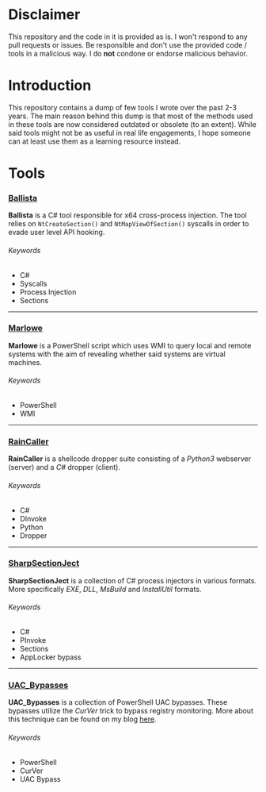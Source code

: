 # Disclaimer
This repository and the code in it is provided as is. I won't respond to any pull requests or issues. Be responsible and don't use the provided code / tools in a malicious way. I do **not** condone or endorse malicious behavior.

# Introduction
This repository contains a dump of few tools I wrote over the past 2-3 years. The main reason behind this dump is that most of the methods used in these tools are now considered outdated or obsolete (to an extent). While said tools might not be as useful in real life engagements, I hope someone can at least use them as a learning resource instead.

# Tools

### [Ballista](Ballista/)
**Ballista** is a C# tool responsible for x64 cross-process injection. The tool relies on `NtCreateSection()` and `NtMapViewOfSection()` syscalls in order to evade user level API hooking.

###### Keywords
- C#
- Syscalls
- Process Injection
- Sections

***

### [Marlowe](Marlowe/)
**Marlowe** is a PowerShell script which uses WMI to query local and remote systems with the aim of revealing whether said systems are virtual machines. 

###### Keywords
- PowerShell
- WMI

***

### [RainCaller](RainCaller/)
**RainCaller** is a shellcode dropper suite consisting of a *Python3* webserver (server) and a *C#* dropper (client).

###### Keywords
- C#
- DInvoke
- Python
- Dropper

***

### [SharpSectionJect](SharpSectionJect/)
**SharpSectionJect** is a collection of C# process injectors in various formats. More specifically *EXE*, *DLL*, *MsBuild* and *InstallUtil* formats.

###### Keywords
- C#
- PInvoke
- Sections
- AppLocker bypass

***

### [UAC_Bypasses](UAC_Bypasses/)
**UAC_Bypasses** is a collection of PowerShell UAC bypasses. These bypasses utilize the *CurVer* trick to bypass registry monitoring. More about this technique can be found on my blog [here](https://v3ded.github.io/redteam/utilizing-programmatic-identifiers-progids-for-uac-bypasses
).

###### Keywords
- PowerShell
- CurVer
- UAC Bypass